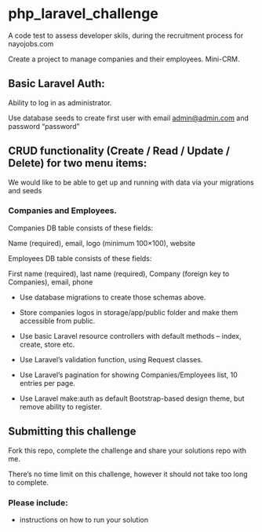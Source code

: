# php_laravel_challenge
A code test to assess developer skils, during the recruitment process for nayojobs.com

Create a project to manage companies and their employees. Mini-CRM.

## Basic Laravel Auth: 
Ability to log in as administrator.

Use database seeds to create first user with email admin@admin.com and password “password”


## CRUD functionality (Create / Read / Update / Delete) for two menu items: 

We would like to be able to get up and running with data via your migrations and seeds

### Companies and Employees.

Companies DB table consists of these fields: 

Name (required), email, logo (minimum 100×100), website

Employees DB table consists of these fields: 

First name (required), last name (required), Company (foreign key to Companies), email, phone

* Use database migrations to create those schemas above.

* Store companies logos in storage/app/public folder and make them accessible from public.

* Use basic Laravel resource controllers with default methods – index, create, store etc.

* Use Laravel’s validation function, using Request classes.

* Use Laravel’s pagination for showing Companies/Employees list, 10 entries per page.

* Use Laravel make:auth as default Bootstrap-based design theme, but remove ability to register.

## Submitting this challenge 

Fork this repo, complete the challenge and share your solutions repo with me.

There’s no time limit on this challenge, however it should not take too long to complete.

### Please include:

* instructions on how to run your solution






